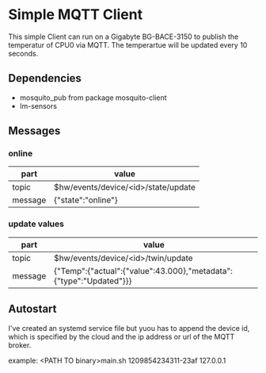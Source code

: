 # Simple MQTT Client

This simple Client can run on a Gigabyte BG-BACE-3150 to publish the temperatur of CPU0 via MQTT.
The temperartue will be updated every 10 seconds.

## Dependencies
- mosquito\_pub from package mosquito-client
- lm-sensors

## Messages

### online
| part | value |
| ---- | ----- |
| topic | $hw/events/device/\<id\>/state/update |
| message | {"state":"online"}

### update values
| part | value |
| ---- | ----- |
| topic | $hw/events/device/\<id\>/twin/update |
| message | {"Temp":{"actual":{"value":43.000},"metadata":{"type":"Updated"}}} |

## Autostart
I've created an systemd service file but yuou has to append the device id, which is specified by the cloud and the ip address or url of the MQTT broker.

example: \<PATH TO binary\>main.sh 1209854234311-23af 127.0.0.1


